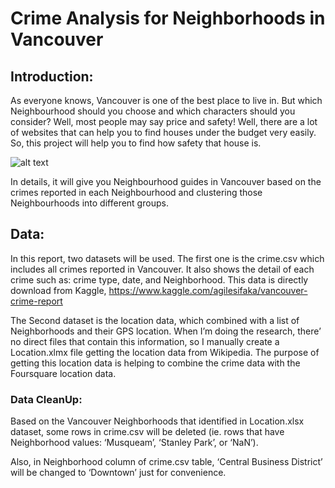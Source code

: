 # Crime Analysis for Neighborhoods in Vancouver

## Introduction:

As everyone knows, Vancouver is one of the best place to live in. But which Neighbourhood should you choose and which characters should you consider? Well, most people may say price and safety! Well, there are a lot of websites that can help you to find houses under the budget very easily. So, this project will help you to find how safety that house is.


![alt text](https://www.globalmicrobialidentifier.org/-/media/Sites/gmi/News-and-events/2020/Vancouver-700.ashx?h=259&la=da&mw=460&w=460&hash=E269E3BFB70D7E32714BAC63D58A609AEED6A45E/to/img.png)  


In details, it will give you Neighbourhood guides in Vancouver based on the crimes reported in each Neighbourhood and clustering those Neighbourhoods into different groups. 




## Data:

In this report, two datasets will be used. The first one is the crime.csv which includes all crimes reported in Vancouver. It also shows the detail of each crime such as: crime type, date, and Neighborhood. This data is directly download from Kaggle, https://www.kaggle.com/agilesifaka/vancouver-crime-report


The Second dataset is the location data, which combined with a list of Neighborhoods and their GPS location. When I’m doing the research, there’ no direct files that contain this information, so I manually create a Location.xlmx file getting the location data from Wikipedia. The purpose of getting this location data is helping to combine the crime data with the Foursquare location data.


### Data CleanUp:

Based on the Vancouver Neighborhoods that identified in Location.xlsx dataset, some rows in crime.csv will be deleted (ie. rows that have Neighborhood values: ‘Musqueam’, ‘Stanley Park’, or ‘NaN’).

Also, in Neighborhood column of crime.csv table, ‘Central Business District’ will be changed to ‘Downtown’ just for convenience. 



